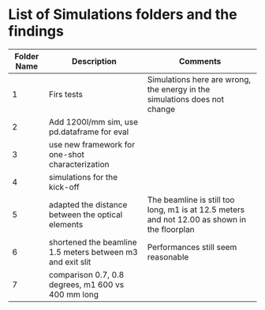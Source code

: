 # List of Simulations folders and the findings


| Folder Name   | Description    | Comments |
|-----|----------------------|----------------------|
| 1 | Firs tests  | Simulations here are wrong, the energy in the simulations does not change | 
| 2 | Add 1200l/mm sim, use pd.dataframe for eval  |              |
| 3 | use new framework for one-shot characterization  |              |
| 4 | simulations for the kick-off  |              |
| 5 | adapted the distance between the optical elements  |    The beamline is still too long, m1 is at 12.5 meters and not 12.00 as shown in the floorplan         |
| 6 | shortened the beamline 1.5 meters between m3 and exit slit  |  Performances still seem reasonable    |
| 7 | comparison 0.7, 0.8 degrees, m1 600 vs 400 mm long  |      |

